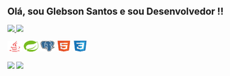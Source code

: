 ## Olá, sou Glebson Santos e sou Desenvolvedor !!
<div>
  <a href="https://github.com/ApenasGlebson">
  <img height="180em" src="https://github-readme-stats.vercel.app/api?username=GlebsonS4ntos&show_icons=true&theme=tokyonight&include_all_commits=true&count_private=true"/>
  <img height="180em" src="https://github-readme-stats.vercel.app/api/top-langs/?username=GlebsonS4ntos&layout=compact&langs_count=7&theme=tokyonight&include_all_commits=true&count_private=true"/>
  </a>
</div>
<div style="display: inline_block"><br>
  <img align="center" alt="java" height="25" width="33" src="https://github.com/devicons/devicon/blob/master/icons/java/java-plain.svg">
  <img align="center" alt="Spring" height="25" width="33" src="https://github.com/devicons/devicon/blob/master/icons/spring/spring-original.svg">
  <img align="center" alt="Postgresql" height="25" width="33" src="https://github.com/devicons/devicon/blob/master/icons/postgresql/postgresql-original.svg">
  <img align="center" alt="HTML" height="25" width="33" src="https://raw.githubusercontent.com/devicons/devicon/master/icons/html5/html5-original.svg">
  <img align="center" alt="CSS" height="25" width="33" src="https://raw.githubusercontent.com/devicons/devicon/master/icons/css3/css3-original.svg">
</div>
  
###
  
<div>
  <a href = "mailto:GlebsonSantos@outlook.pt"><img src="https://img.shields.io/badge/-Gmail-%23333?style=for-the-badge&logo=Gmail&logoColor=white" target="_blank"></a>
  <a href="https://www.linkedin.com/in/glebson-santos-6066231b9/" target="_blank"><img src="https://img.shields.io/badge/-LinkedIn-%230077B5?style=for-the-badge&logo=linkedin&logoColor=white" target="_blank"></a> 
</div
